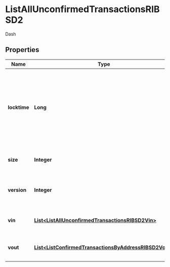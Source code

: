 

# ListAllUnconfirmedTransactionsRIBSD2

Dash

## Properties

| Name | Type | Description | Notes |
|------------ | ------------- | ------------- | -------------|
|**locktime** | **Long** | Represents the locktime on the transaction on the specific blockchain, i.e. the blockheight at which the transaction is valid. |  |
|**size** | **Integer** | Represents the total size of this transaction. |  |
|**version** | **Integer** | Represents the transaction&#39;s version number. |  |
|**vin** | [**List&lt;ListAllUnconfirmedTransactionsRIBSD2Vin&gt;**](ListAllUnconfirmedTransactionsRIBSD2Vin.md) | Represents the transaction inputs. |  |
|**vout** | [**List&lt;ListConfirmedTransactionsByAddressRIBSD2Vout&gt;**](ListConfirmedTransactionsByAddressRIBSD2Vout.md) | Represents the transaction outputs. |  |



